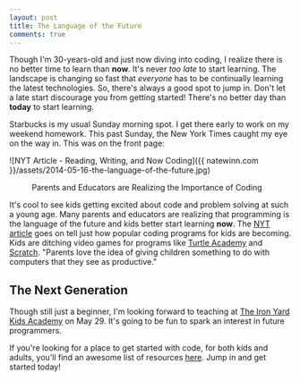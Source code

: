 ```yaml
---
layout: post
title: The Language of the Future
comments: true
---
```


Though I'm 30-years-old and just now diving into coding, I realize there is no better time to learn than **now**. It's never *too late* to start learning. The landscape is changing so fast that *everyone* has to be continually learning the latest technologies. So, there's always a good spot to jump in. Don't let a late start discourage you from getting started! There's no better day than **today** to start learning.

Starbucks is my usual Sunday morning spot. I get there early to work on my weekend homework. This past Sunday, the New York Times caught my eye on the way in. This was on the front page:

<img>![NYT Article - Reading, Writing, and Now Coding]({{ natewinn.com }}/assets/2014-05-16-the-language-of-the-future.jpg)</img><figure><figcaption>Parents and Educators are Realizing the Importance of Coding</figcaption></figure>

It's cool to see kids getting excited about code and problem solving at such a young age. Many parents and educators are realizing that programming is the language of the future and kids better start learning **now**. The [NYT article](http://www.nytimes.com/2014/05/11/us/reading-writing-arithmetic-and-lately-coding.html?_r=0) goes on tell just how popular coding programs for kids are becoming. Kids are ditching video games for programs like [Turtle Academy](http://turtleacademy.com/) and [Scratch](http://scratch.mit.edu/). "Parents love the idea of giving children something to do with computers that they see as productive."

## The Next Generation 
Though still just a beginner, I'm looking forward to teaching at [The Iron Yard Kids Academy](http://theironyard.com/academy/scratch/) on May 29. It's going to be fun to spark an interest in future programmers. 

If you're looking for a place to get started with code, for both kids and adults, you'll find an awesome list of resources [here](https://medium.com/global-silicon-valley/a2dc04ea9529). Jump in and get started today!